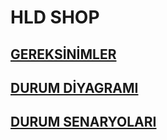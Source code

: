 # HLD SHOP
## [GEREKSİNİMLER](Gereksinim.md)
## [DURUM DİYAGRAMI](Durumdiyagramı.md)
## [DURUM SENARYOLARI](Durumsenaryo.md)
